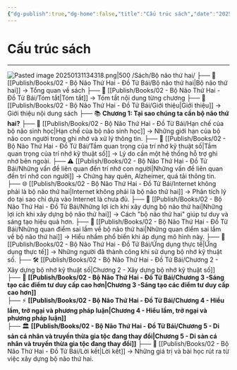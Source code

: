 ```yaml
---
{"dg-publish":true,"dg-home":false,"title":"Cấu trúc sách","date":"2025-01-31","tags":["book","books/bo-nao-thu-hai"],"dg-path":"Books/02 - Bộ Não Thứ Hai - Đồ Tử Bái/Cấu trúc sách Bộ Não Thứ Hai.md","permalink":"/books/02-bo-nao-thu-hai-do-tu-bai/cau-truc-sach-bo-nao-thu-hai/","dgPassFrontmatter":true,"updated":"2025-02-16T08:59:29.806+07:00"}
---
```


# Cấu trúc sách
---
![Pasted image 20250131134318.png|500](/img/user/src/Pasted%20image%2020250131134318.png)
/Sách/Bộ não thứ hai/
├── 📖 [[Publish/Books/02 - Bộ Não Thứ Hai - Đồ Tử Bái/Bộ não thứ hai\|Bộ não thứ hai]] → Tổng quan về sách
├── 📝 [[Publish/Books/02 - Bộ Não Thứ Hai - Đồ Tử Bái/Tóm tắt\|Tóm tắt]] → Tóm tắt nội dung từng chương
├── 📝 [[Publish/Books/02 - Bộ Não Thứ Hai - Đồ Tử Bái/Giới thiệu\|Giới thiệu]] → Giới thiệu nội dung sách
├── 📚 **Chương 1: Tại sao chúng ta cần bộ não thứ hai?**
	├── 🧠 [[Publish/Books/02 - Bộ Não Thứ Hai - Đồ Tử Bái/Hạn chế của bộ não sinh học\|Hạn chế của bộ não sinh học]] →  Những giới hạn của bộ não con người trong ghi nhớ và xử lý thông tin.
	├── 🧠 [[Publish/Books/02 - Bộ Não Thứ Hai - Đồ Tử Bái/Tầm quan trọng của trí nhớ kỹ thuật số\|Tầm quan trọng của trí nhớ kỹ thuật số]] →  Lý do cần một hệ thống hỗ trợ ghi nhớ bên ngoài.
	├── ⚠️ [[Publish/Books/02 - Bộ Não Thứ Hai - Đồ Tử Bái/Những vấn đề liên quan đến trí nhớ con người\|Những vấn đề liên quan đến trí nhớ con người]] → Chứng hay quên, Alzheimer, quá tải thông tin.
	├── 🌐 [[Publish/Books/02 - Bộ Não Thứ Hai - Đồ Tử Bái/Internet không phải là bộ não thứ hai\|Internet không phải là bộ não thứ hai]] →  Phân tích lý do tại sao chỉ dựa vào Internet là chưa đủ.
	├── 📌 [[Publish/Books/02 - Bộ Não Thứ Hai - Đồ Tử Bái/Những lợi ích khi xây dựng bộ não thứ hai\|Những lợi ích khi xây dựng bộ não thứ hai]] → Cách "bộ não thứ hai" giúp tư duy và sáng tạo hiệu quả hơn.
	├── 💬 [[Publish/Books/02 - Bộ Não Thứ Hai - Đồ Tử Bái/Những quan điểm sai lầm về bộ não thứ hai\|Những quan điểm sai lầm về bộ não thứ hai]] → Hiểu nhầm phổ biến khi áp dụng mô hình này.
	├── 📑 [[Publish/Books/02 - Bộ Não Thứ Hai - Đồ Tử Bái/Ứng dụng thực tế\|Ứng dụng thực tế]] → Những người đã thành công khi sử dụng bộ nhớ kỹ thuật số.
├── 🛠️ [[Publish/Books/02 - Bộ Não Thứ Hai - Đồ Tử Bái/Chương 2 - Xây dựng bộ nhớ kỹ thuật số\|Chương 2 - Xây dựng bộ nhớ kỹ thuật số]]	
├── 🚀 **[[Publish/Books/02 - Bộ Não Thứ Hai - Đồ Tử Bái/Chương 3 -Sáng tạo các điểm tư duy cấp cao hơn\|Chương 3 -Sáng tạo các điểm tư duy cấp cao hơn]]**	
├── ⚡ **[[Publish/Books/02 - Bộ Não Thứ Hai - Đồ Tử Bái/Chương 4 - Hiểu lầm, trở ngại và phương pháp luận\|Chương 4 - Hiểu lầm, trở ngại và phương pháp luận]]**	
├── 🏛️ **[[Publish/Books/02 - Bộ Não Thứ Hai - Đồ Tử Bái/Chương 5 - Di sản cá nhân và truyền thừa gia tộc đang thay đổi\|Chương 5 - Di sản cá nhân và truyền thừa gia tộc đang thay đổi]]**	
├── 🎯 [[Publish/Books/02 - Bộ Não Thứ Hai - Đồ Tử Bái/Lời kết\|Lời kết]] → Những giá trị và bài học rút ra từ việc xây dựng bộ não thứ hai.
